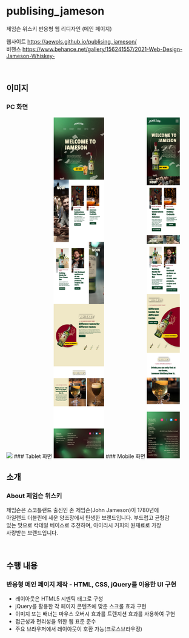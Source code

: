 # publising_jameson
제임슨 위스키 반응형 웹 리디자인 (메인 페이지)

웹사이트 https://aewols.github.io/publising_jameson/
<br>비핸스 https://www.behance.net/gallery/156241557/2021-Web-Design-Jameson-Whiskey-

<br>

## 이미지
### PC 화면
<img src="responsive_pbg_01.png" height="900">
### Tablet 화면
<img src="responsive_tbg_01.png" height="900">
### Mobile 화면
<img src="responsive_mbg_01.png" height="900">

<br>

## 소개
### About 제임슨 위스키

제임슨은 스코틀랜드 출신인 존 제임슨(John Jameson)이 1780년에 
<br>아일랜드 더블린에 세운 양조장에서 탄생한 브랜드입니다. 부드럽고 균형감
<br>있는 맛으로 칵테일 베이스로 추천하며, 아이리시 커피의 원재료로 가장
<br>사랑받는 브랜드입니다.

<br>

## 수행 내용
### 반응형 메인 페이지 제작 - HTML, CSS, jQuery를 이용한 UI 구현

* 레이아웃은 HTML5 시멘틱 태그로 구성
* jQuery를 활용한 각 페이지 콘텐츠에 맞춘 스크롤 효과 구현
* 이미지 또는 배너는 마우스 오버시 효과를 트렌지션 효과를 사용하여 구현
* 접근성과 편리성을 위한 웹 표준 준수
* 주요 브라우저에서 레이아웃이 호환 가능(크로스브라우징)
